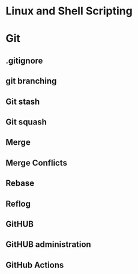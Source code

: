 # Linux and Shell Scripting
# Git 
## .gitignore
## git branching
## Git stash
## Git squash
## Merge
## Merge Conflicts
## Rebase
## Reflog
## GitHUB
## GitHUB administration
## GitHub Actions